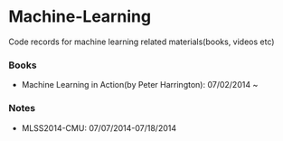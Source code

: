 Machine-Learning
================

Code records for machine learning related materials(books, videos etc)

### Books
- Machine Learning in Action(by Peter Harrington): 07/02/2014 ~


### Notes
- MLSS2014-CMU: 07/07/2014-07/18/2014 